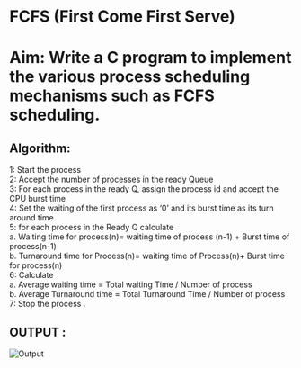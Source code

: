 # FCFS (First Come First Serve)
# Aim: Write a C program to implement the various process scheduling mechanisms such as FCFS scheduling.
## Algorithm:
1: Start the process                                                                                     
2: Accept the number of processes in the ready Queue                                                     
3: For each process in the ready Q, assign the process id and accept the CPU burst time                    
4: Set the waiting of the first process as ‘0’ and its burst time as its turn around time                  
5: for each process in the Ready Q calculate                                                             
  a. Waiting time for process(n)= waiting time of process (n-1) + Burst time of process(n-1)             
   b. Turnaround time for Process(n)= waiting time of Process(n)+ Burst time for process(n)               
  6: Calculate                                                                                           
  a. Average waiting time = Total waiting Time / Number of process                                       
  b. Average Turnaround time = Total Turnaround Time / Number of process                                 
7: Stop the process
.
## OUTPUT : 
![Output](Screenshot(54).png)
